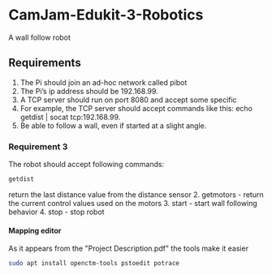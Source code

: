 # CamJam-Edukit-3-Robotics
A wall follow robot


## Requirements
1. The Pi should join an ad-hoc network called pibot
2. The Pi’s ip address should be  192.168.99.<group number> 
3. A TCP server should run on port 8080 and accept some specific
4. For example, the TCP server should accept commands like this:
echo getdist | socat tcp:192.168.99.<group number>
5. Be able to follow a wall, even if started at a slight angle.


### Requirement 3
The robot should accept following commands:  
``` bash
getdist 
```
return the last distance value from the distance sensor
2. getmotors - return the current control values used on the motors
3. start - start wall following behavior
4. stop - stop robot

#### Mapping editor
As it appears from the "Project Description.pdf" the tools make it easier 
``` bash
sudo apt install openctm-tools pstoedit potrace
```
